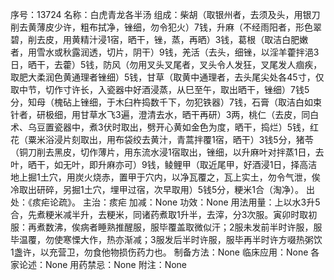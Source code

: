 序号：13724
名称：白虎青龙各半汤
组成：柴胡（取银州者，去须及头，用银刀削去黄薄皮少许，粗布拭净，锉细，勿令犯火）7钱，升麻（不经雨阳者，形色翠碧，削去皮，用黄精汁浸1宿，晒干，锉，蒸，再晒）3钱，葛根（取洁白肥嫩者，用雪水或秋露润透，切片，阴干）9钱，羌活（去头，细锉，以淫羊藿拌浥3日，晒干，去藿）5钱，防风（勿用叉头叉尾者，叉头令人发狂，叉尾发人痼疾，取肥大柔润色黄通理者锉细）5钱，甘草（取黄中通理者，去头尾尖处各45寸，仅取中节，切作寸许长，入瓷器中好酒浸蒸，从巳至午，取出晒干，锉细）7钱5分，知母（槐砧上锉细，于木臼杵捣数千下，勿犯铁器）7钱，石膏（取洁白如束针者，研极细，用甘草水飞3遍，澄清去水，晒干再研）3两，桃仁（去皮，同白术、乌豆置瓷器中，煮3伏时取出，劈开心黄如金色为度，晒干，捣烂）5钱，红花（粟米浴浸片刻取出，用布袋绞去黄汁，青蒿拌覆1宿，晒干）3钱5分，猪苓（铜刀削去黑皮，切作薄片，用东流水浸1宿取出，锉细，以升麻叶对拌蒸1日，去叶，晒干，如无叶，即升麻亦可）9钱，鲮鲤甲（取近尾甲，好酒浸1日，择高洁地上掘1土穴，用炭火烧赤，置甲于穴内，以净瓦覆之，瓦上实土，勿令气泄，俟冷取出研碎，另掘1土穴，埋甲过宿，次早取用）5钱5分，粳米1合（淘净）。
出处：《痎疟论疏》。
主治：痎疟
加减：None
功效：None
用法用量：上以水3升5合，先煮粳米减半升，去粳米，同诸药煮取1升半，去滓，分3次服。寅卯时取初服：再煮数沸，俟病者睡熟推醒服，服毕覆盖取微似汗；2服未发前半时许服，服毕温覆，勿使寒慄大作，热亦渐减；3服发后半时许服，服毕再半时许方啜热粥饮1盏许，以充营卫，勿食他物损伤药力也。
制备方法：None
临床应用：None
各家论述：None
用药禁忌：None
附注：None
